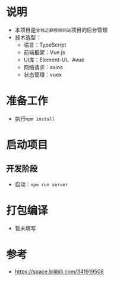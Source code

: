 # 说明
- 本项目是`全栈之巅视频网站`项目的后台管理
- 技术选型：
  - 语言：TypeScript
  - 前端框架：Vue.js
  - UI库：Element-UI、Avue
  - 网络请求：axios
  - 状态管理：vuex

# 准备工作
- 执行`npm install`

# 启动项目
## 开发阶段
- 启动：`npm run server`

# 打包编译
- 暂未填写

# 参考
- https://space.bilibili.com/341919508